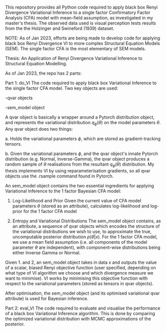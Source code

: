 This repository provides all Python code required to apply black box Renyi Divergence Variational Inference to a single factor Confirmatory Factor Analysis (CFA) model with mean-field assumption, as investigated in my master's thesis. The observed data used is visual perception tests results from the the Holzinger and Swineford (1939) dataset. 

NOTE: As of Jan 2023, efforts are being made to develop code for applying black box Renyi Divergence VI to more complex Structural Equation Models (SEM). The single factor CFA is the most elementary of SEM models. 

Thesis: An Application of Renyi Divergence Variational Inference to Structural Equation Modelling. 

As of Jan 2023, the repo has 2 parts: 

Part 1: do_VI 
The code required to apply black box Variational Inference to the single factor CFA model. Two key objects are used: 

-qvar objects

-sem_model object 

A qvar object is basically a wrapper around a Pytorch distribution object, and represents the variational distribution $q_{\phi}(\theta)$ on the model parameters $\theta$. Any qvar object does two things: 

a. Holds the variational parameters $\phi$, which are stored as gradient-tracking tensors.

b. Given the variational parameters $\phi$, and the qvar object's innate Pytorch distribution (e.g. Normal, Inverse-Gamma), the qvar object produces a random sample of $\theta$ realisations from the resultant $q_{\phi}(\theta)$ distribution. My thesis implements VI by using reparameterisation gradients, so all qvar objects use the .rsample command found in Pytorch.

An sem_model object contains the two essential ingredients for applying Variational Inference to the 1 factor Bayesian CFA model: 
1. Log-Likelihood and Prior
Given the current value of CFA model parameters $\theta$ (stored as an attribute), calculates log-likelihood and log-prior for the 1 factor CFA model

2. Entropy and Variational Distributions 
The sem_model object contains, as an attribute, a sequence of qvar objects which encodes the structure of the variational distributions we wish to use, to approximate the true, uncomputable posterior distribution $p(\theta | x)$. For the 1 factor CFA model, we use a mean field assumption (i.e. all components of the model parameter $\theta$ are independent), with component-wise distributions being either Inverse Gamma or Normal. 

Given 1. and 2, an sem_model object takes in data $x$ and outputs the value of a scalar, biased Renyi objective function (user specified, depending on what type of VI algorithm we choose and which divergence measure we want to minimise). VI works by minimising this objective function with respect to the variational parameters (stored as tensors in qvar objects). 

After optimisation, the sem_model object (and its optimised variational qvar attribute) is used for Bayesian inference.

Part 2: eval_VI
The code required to evaluate and visualise the performance of a black box Variational Inference algorithm. This is done by comparing the optimized variational distribution with MCMC approximations of the posterior. 

